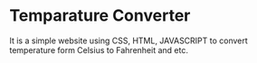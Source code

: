 # Temparature Converter
It is a simple website using CSS, HTML,
JAVASCRIPT to convert temperature form
Celsius to Fahrenheit and etc.

